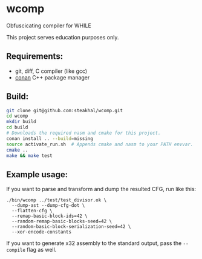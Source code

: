 # wcomp
Obfuscicating compiler for WHILE

This project serves education purposes only.

## Requirements:
 - git, diff, C compiler (like gcc)
 - [conan](https://docs.conan.io/en/latest/installation.html#install-with-pip-recommended) C++ package manager

## Build:
```bash
git clone git@github.com:steakhal/wcomp.git
cd wcomp
mkdir build
cd build
# Downloads the required nasm and cmake for this project.
conan install .. --build=missing 
source activate_run.sh  # Appends cmake and nasm to your PATH envvar.
cmake ..
make && make test
```

## Example usage:
If you want to parse and transform and dump the resulted CFG, run like this:
```
./bin/wcomp ../test/test_divisor.ok \
  --dump-ast --dump-cfg-dot \
  --flatten-cfg \
  --remap-basic-block-ids=42 \
  --random-remap-basic-blocks-seed=42 \
  --random-basic-block-serialization-seed=42 \
  --xor-encode-constants
```

If you want to generate x32 assembly to the standard output, pass the `--compile` flag as well.
